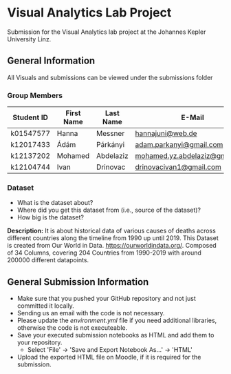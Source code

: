 # Visual Analytics Lab Project
Submission for the Visual Analytics lab project at the Johannes Kepler University Linz.

## General Information

All Visuals and submissions can be viewed under the submissions folder

### Group Members

| Student ID    | First Name  | Last Name      | E-Mail             | Workload [%]  |
| --------------|-------------|----------------|--------------------|---------------|
| k01547577     | Hanna      | Messner         |hannajuni@web.de                |10%|
| k12017433     | Ádám       | Párkányi        |adam.parkanyi@gmail.com         | 0%|
| k12137202     | Mohamed    | Abdelaziz       |mohamed.yz.abdelaziz@gmail.com  |70%|
| k12104744     | Ivan       | Drinovac        |drinovacivan1@gmail.com         |20%|

### Dataset

* What is the dataset about?
* Where did you get this dataset from (i.e., source of the dataset)?
* How big is the dataset?

**Description:**
It is about historical data of various causes of deaths across different countries along the timeline from 1990 up until 2019.
This Dataset is created from Our World in Data. https://ourworldindata.org/. Composed of 34 Columns, covering 204 Countries from 1990-2019 with around 200000 different datapoints.


## General Submission Information

* Make sure that you pushed your GitHub repository and not just committed it locally.
* Sending us an email with the code is not necessary.
* Please update the *environment.yml* file if you need additional libraries, otherwise the code is not executeable.
* Save your executed submission notebooks as HTML and add them to your repository.  
  * Select 'File' -> 'Save and Export Notebook As...' -> 'HTML'
* Upload the exported HTML file on Moodle, if it is required for the submission.



